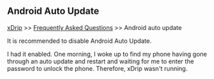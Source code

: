 ## Android Auto Update  
[xDrip](../README.md) >> [Frequently Asked Questions](./FAQ_page.md) >> Android auto update  
  
It is recommended to disable Android Auto Update.  
  
I had it enabled.  One morning, I woke up to find my phone having gone through an auto update and restart and waiting for me to enter the password to unlock the phone.  Therefore, xDrip wasn't running.  
